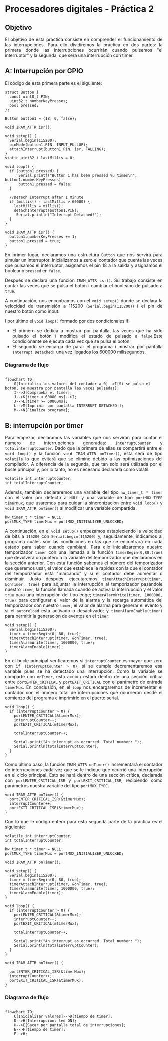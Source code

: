 # Procesadores digitales - Práctica 2

## Objetivo
<div align="justify">

El objetivo de esta práctica consiste en comprender el funcionamiento de las interrupciones. Para ello dividiremos la práctica en dos partes: la primera donde las interrupciones ocurrirán cuando pulsemos "el interruptor" y la segunda, que será una interrupción con timer.

## A: Interrupción por GPIO

El código de esta primera parte es el siguiente:

</div>

```
struct Button {
  const uint8_t PIN;
  uint32_t numberKeyPresses;
  bool pressed;
};

Button button1 = {18, 0, false};

void IRAM_ATTR isr();

void setup() {
  Serial.begin(115200);
  pinMode(button1.PIN, INPUT_PULLUP);
  attachInterrupt(button1.PIN, isr, FALLING);
}
static uint32_t lastMillis = 0;

void loop() {
  if (button1.pressed) {
      Serial.printf("Button 1 has been pressed %u times\n", button1.numberKeyPresses);
      button1.pressed = false;
  }

  //Detach Interrupt after 1 Minute
  if (millis() - lastMillis > 60000) {
    lastMillis = millis();
    detachInterrupt(button1.PIN);
     Serial.println("Interrupt Detached!");
  }
}

void IRAM_ATTR isr() {
  button1.numberKeyPresses += 1;
  button1.pressed = true;
}
```

<div align="justify">

En primer lugar, declaramos una estructura `Button` que nos servirá para simular un interruptor. Inicializamos a zero el contador que cuenta las veces que pulsamos el interruptor, asignamos el pin 18 a la salida y asignamos el booleano `pressed` en `false`. 

Después se declara una función `IRAM_ATTR isr()`. Su trabajo consiste en contar las veces que se pulsa el botón i cambiar el booleano de pulsado a `true`.

A continuación, nos encontramos con el `void setup()` donde se declara la velocidad de transmisión a 115200 (`Serial.begin(115200)`) i el pin de nuestro botón como input.

I por último el `void loop()` formado por dos condicionales if:
* El primero se dedica a mostrar por pantalla, las veces que ha sido pulsado el botón i modifica el estado de pulsado a `false`.Este condicionante se ejecuta cada vez que se pulsa el botón. 
* El segundo se encarga de parar el programa i mostrar por pantalla `Interrupt Detached!` una vez llegados los 600000 milisegundos.
</div>

### Diagrama de flujo

```mermaid

flowchart TD;  
    G[Inicializa los valores del contador a 0]-->I[Si se pulsa el botón, se muestra por pantalla las veces pulsadas];
    I-->J[Comprueba el timer];
    J-->K[timer < 60000 ms]-->I;
    J-->L[timer >= 60000ms];
    L-->M[Imprimir por pantalla INTERRUPT DETACHED!];
    M-->N[Finaliza programa];
```

## B: interrupción por timer

<div align="justify">

Para empezar, declaramos las variables que nos servirán para contar el número de interrupciones generadas: `interruptCounter` y `totalinterruptCounter`. Dado que la primera de ellas se compartirá entre el `void loop()` y la función `void IRAM_ATTR onTimer()`, esta será de tipo `volatile` lo que evitará que se elimine debido a las optimizaciones del compilador. A diferencia de la segunda, que tan solo será utilizada por el bucle principal y, por lo tanto, no es necesario declararla como volátil. 

```
volatile int interruptCounter;
int totalInterruptCounter;
```

Además, también declararemos una variable del tipo `hw_timer_t * timer` con el valor por defecto a `NULL` y una variable de tipo `portMUX_TYPE timerMux`, que usaremos para cuidar la sincronización entre `void loop()` y `void IRAM_ATTR onTimer()` al modificar una variable compartida. 

```
hw_timer_t * timer = NULL;
portMUX_TYPE timerMux = portMUX_INITIALIZER_UNLOCKED;
```

A continuación, en el `void setup()` empezamos estableciendo la velocidad de bits a `115200` con `Serial.begin(115200)` y, seguidamente, indicamos al programa cuáles son las condiciones en las que se encontrará en cada estado para saber cuando cambiará. Para ello inicializaremos nuestro temporizador `timer` con una llamada a la función `timerBegin(0,80,true)` que devolverá un puntero a la variable del temporizador que declaramos en la sección anterior. Con esta función sabemos el número del temporizador que queremos usar, el valor que establece la rapidez con la que el contador del temporizador está "marcando" y si el contador debe aumentar o disminuir. Justo después, ejecutaremos `timerAttachInterrupt(timer, &onTimer, true)` para adjuntar la interrupción al temporizador pasándole nuestro `timer`, la función llamada cuando se activa la interrupción y el valor `true` para una interrupción del tipo edge; `timerAlarmWrite(timer, 1000000, true)` para configurar el valor de la alarma y la recarga automática del temporizador  con nuestro `timer`, el valor de alarma para generar el evento y si el `autoreload` está activado o desactivado; y `timerAlarmEnable(timer)` para permitir la generación de eventos en el `timer`.

```
void setup() {
  Serial.begin(115200);
  timer = timerBegin(0, 80, true);
  timerAttachInterrupt(timer, &onTimer, true);
  timerAlarmWrite(timer, 1000000, true);
  timerAlarmEnable(timer);
}
```

En el bucle principal verificaremos si `interruptCounter` es mayor que zero con `if (interruptCounter > 0)`, si se cumple decrementaremos esa variable pues se ha detectado una interrupción. Como la variable se comparte con `onTimer`, esta acción estará dentro de una sección crítica entre `portENTER_CRITICAL` y `portEXIT_CRITICAL` con el parámetro de entrada `timerMux`. En conclusión, en el `loop` nos encargaremos de incrementar el contador con el número total de interrupciones que ocurrieron desde el comienzo del programa e imprimirlo en el puerto serial. 

```
void loop() {
  if (interruptCounter > 0) {
    portENTER_CRITICAL(&timerMux);
    interruptCounter--;
    portEXIT_CRITICAL(&timerMux);
 
    totalInterruptCounter++;
 
    Serial.print("An interrupt as occurred. Total number: ");
    Serial.println(totalInterruptCounter);
  }
}
```

Como último paso, la función `IRAM_ATTR onTimer()` incrementará el contador de interrupciones cada vez que se le indique que ocurrió una interrupción en el ciclo principal. Esto se hará dentro de una sección crítica, declarada con `portENTER_CRITICAL_ISR` y `portEXIT_CRITICAL_ISR`, recibiendo como parámetros nuestra variable del tipo `portMUX_TYPE`.

```
void IRAM_ATTR onTimer() {
  portENTER_CRITICAL_ISR(&timerMux);
  interruptCounter++;
  portEXIT_CRITICAL_ISR(&timerMux);
}
```
Con lo que le código entero para esta segunda parte de la práctica es el siguiente:

```
volatile int interruptCounter;
int totalInterruptCounter;
 
hw_timer_t * timer = NULL;
portMUX_TYPE timerMux = portMUX_INITIALIZER_UNLOCKED;

void IRAM_ATTR onTimer();

void setup() {
  Serial.begin(115200);
  timer = timerBegin(0, 80, true);
  timerAttachInterrupt(timer, &onTimer, true);
  timerAlarmWrite(timer, 1000000, true);
  timerAlarmEnable(timer);
}
 
void loop() {
  if (interruptCounter > 0) {
    portENTER_CRITICAL(&timerMux);
    interruptCounter--;
    portEXIT_CRITICAL(&timerMux);
 
    totalInterruptCounter++;
 
    Serial.print("An interrupt as occurred. Total number: ");
    Serial.println(totalInterruptCounter);
  }
}

void IRAM_ATTR onTimer() {

  portENTER_CRITICAL_ISR(&timerMux);
  interruptCounter++;
  portEXIT_CRITICAL_ISR(&timerMux);
}
```

</div>

### Diagrama de flujo

```mermaid

flowchart TD;
    C[Inicializar valores]-->D[tiempo de timer];
    D-->H[Interrupción: led ON];
    H-->E[Sacar por pantalla total de interrupciones];
    E-->F[tiempo de timer];
    F-->H;

```